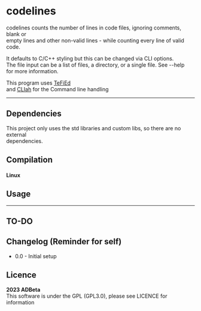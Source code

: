 ﻿# codelines

codelines counts the number of lines in code files, ignoring comments, blank or  
empty lines and other non-valid lines - while counting every line of valid code.

It defaults to C/C++ styling but this can be changed via CLI options.  
The file input can be a list of files, a directory, or a single file. See --help  
for more information.

This program uses [TeFiEd](https://github.com/ADBeta/TeFiEd)  
and [CLIah](https://github.com/ADBeta/CLIah) for the Command line handling  

----
## Dependencies
This project only uses the std libraries and custom libs, so there are no external  
dependencies.  

## Compilation
#### Linux

## Usage

----
## TO-DO

## Changelog (Reminder for self)
* 0.0 - Initial setup

## Licence
<b> 2023 ADBeta </b>  
This software is under the GPL (GPL3.0), please see LICENCE for information
